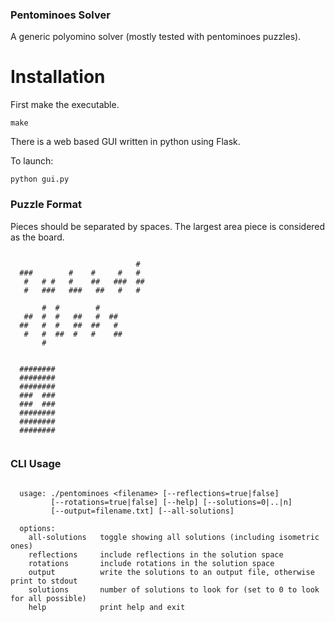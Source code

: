 ### Pentominoes Solver

A generic polyomino solver (mostly tested with pentominoes puzzles).

# Installation

First make the executable.

```
make
```

There is a web based GUI written in python using Flask.

To launch:

```
python gui.py
```

### Puzzle Format

Pieces should be separated by spaces. The largest area piece is 
considered as the board.

```

                            #
  ###        #    #     #   #
   #   # #   #    ##   ###  ## 
   #   ###   ###   ##   #   #

       #  #        #
   ##  #  #   ##   #  ##
  ##   #  #   ##  ##   #
   #   #  ##  #   #    ##
       #


  ########
  ########
  ########
  ###  ###
  ###  ###
  ########
  ########
  ########


```

### CLI Usage

```

  usage: ./pentominoes <filename> [--reflections=true|false]         
         [--rotations=true|false] [--help] [--solutions=0|..|n]       
         [--output=filename.txt] [--all-solutions]
                                                              
  options:                                                    
    all-solutions   toggle showing all solutions (including isometric ones)
    reflections     include reflections in the solution space 
    rotations       include rotations in the solution space   
    output          write the solutions to an output file, otherwise print to stdout
    solutions       number of solutions to look for (set to 0 to look for all possible)          
    help            print help and exit 

```
